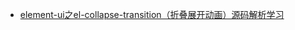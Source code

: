 
+ [element-ui之el-collapse-transition（折叠展开动画）源码解析学习](https://my.oschina.net/wangch5453/blog/3003815)

